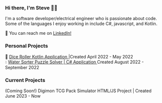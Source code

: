 ### Hi there, I'm Steve 👋🏼

I'm a software developer/electrical engineer who is passionate about code. Some of the languages I enjoy working in include C#, javascript, and Kotlin.

💬 You can reach me on <a href="https://www.linkedin.com/in/stevetamayo/">LinkedIn!</a>
### Personal Projects

🎲 <a href="https://github.com/stamayodesign/dndCharApp">Dice Roller Kotlin Application </a> |Created April 2022 - May 2022 <br/>
💧 <a href="https://github.com/stamayodesign/WaterSorterPuzzleSolver">Water Sorter Puzzle Solver | C# Application </a> Created August 2022 - September 2022 <br/>

### Current Projects

(Coming Soon!) Digimon TCG Pack Simulator HTML/JS Project | Created June 2023 - Now

<!--
[![Top Langs](https://github-readme-stats.vercel.app/api/top-langs/?username=stamayodesign&layout=compact)](https://github.com/anuraghazra/github-readme-stats)
-->
